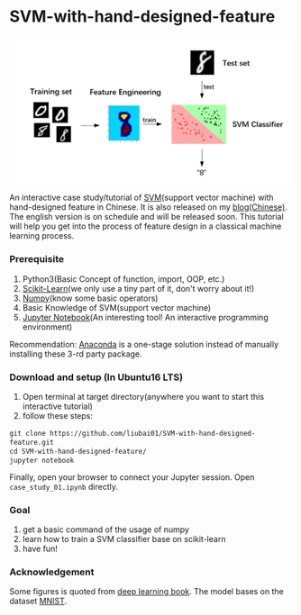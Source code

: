 # SVM-with-hand-designed-feature
![introduction](https://github.com/liubai01/SVM-with-hand-designed-feature/blob/master/img/f1_modified.png)

An interactive case study/tutorial of [SVM](https://en.wikipedia.org/wiki/Support_vector_machine)(support vector machine) with hand-designed feature in Chinese. It is also released on my [blog(Chinese)](https://blog.csdn.net/liubai01/article/details/82119462). The english version is on schedule and will be released soon. This tutorial will help you get into the process of feature design in a classical machine learning process.

### Prerequisite

1. Python3(Basic Concept of function, import, OOP, etc.)
2. [Scikit-Learn](http://scikit-learn.org/stable/documentation.html)(we only use a tiny part of it, don't worry about it!)
3. [Numpy](http://www.numpy.org/)(know some basic operators)
4. Basic Knowledge of SVM(support vector machine)
5. [Jupyter Notebook](http://jupyter.org/)(An interesting tool! An interactive programming environment)

Recommendation:  [Anaconda](https://www.anaconda.com/download/) is a one-stage solution instead of manually installing these 3-rd party package.

### Download and setup (In Ubuntu16 LTS)

1. Open terminal at target directory(anywhere you want to start this interactive tutorial)
2. follow these steps:

```shell
git clone https://github.com/liubai01/SVM-with-hand-designed-feature.git
cd SVM-with-hand-designed-feature/
jupyter notebook
```

Finally, open your browser to connect your Jupyter session. Open `case_study_01.ipynb` directly.

### Goal

1. get a basic command of the usage of numpy
2. learn how to train a SVM classifier base on scikit-learn
3. have fun!

### Acknowledgement

Some figures is quoted from [deep learning book](http://www.deeplearningbook.org/). The model bases on the dataset [MNIST](http://yann.lecun.com/exdb/mnist/).